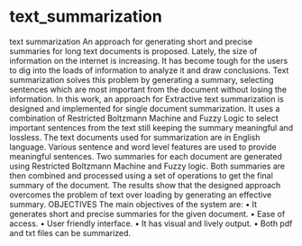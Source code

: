 # text_summarization
text summarization
An approach for generating short and precise summaries for long text documents is proposed. Lately, the size of information on the internet is increasing. It has become tough for the users to dig into the loads of information to analyze it and draw conclusions. Text summarization solves this problem by generating a summary, selecting sentences which are most important from the document without losing the information. In this work, an approach for Extractive text summarization is designed and implemented for single document summarization. It uses a combination of Restricted Boltzmann Machine and Fuzzy Logic to select important sentences from the text still keeping the summary meaningful and lossless. The text documents used for summarization are in English language. Various sentence and word level features are used to provide meaningful sentences. Two summaries for each document are generated using Restricted Boltzmann Machine and Fuzzy logic. Both summaries are then combined and processed using a set of operations to get the final summary of the document. The results show that the designed approach overcomes the problem of text over loading by generating an effective summary.
OBJECTIVES
The main objectives of the system are:
•	It generates short and precise summaries for the given document.
•	Ease of access.
•	User friendly interface.
•	It has visual and lively output.
•	Both pdf and txt files can be summarized.

